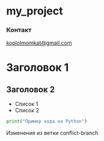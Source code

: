 # my_project
### Контакт
koplolmomkat@gmail.com
# Заголовок 1

## Заголовок 2

- Список 1
- Список 2

```python
print("Пример кода на Python")
```
Изменения из ветки conflict-branch
